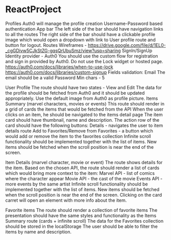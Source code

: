 # ReactProject
Profiles
Auth0 will manage the profile creation
Username-Password based authentication
App bar
The left side of the bar should have navigation links to all the routes 
The right side of the bar should have a clickable profile image which would open a dropdown with link to User profile route and button for logout.
Routes
Wireframes - https://drive.google.com/file/d/1EL0-_cgGDivw5CJkStZG-gqsQrUbuSmz/view?usp=sharing 
SignIn/SignUp
Identity provider - Auth0
You should use the custom flow for registration and sign in provided by Auth0. Do not use the Lock widget or hosted page.
https://auth0.com/docs/libraries/when-to-use-lock 
https://auth0.com/docs/libraries/custom-signup 
Fields validation:
Email
The email should be a valid 
Password
Min chars - 5

User Profile
The route should have two states - View and Edit
The data for the profile should be fetched from Auth0 and it should be updated appropriately. 
Use the default image from Auth0 as profile picture.
Items Summary (marvel characters, movies or events)
This route should render in a grid of cards the items that would be fetched from the API
When the user clicks on an item, he should be navigated to the items detail page
The item card should have thumbnail, name and description.
The action row of the card should have the following buttons:
Details - navigates the user to item details route
Add to Favorites/Remove from Favorites - a button which would add or remove the item to the favorites collection
Infinite scroll functionality should be implemented together with the list of items. New items should be fetched when the scroll position is near the end of the screen.

Item Details (marvel character, movie or event)
The route shows details for the item.
Based on the chosen API, the route should render a list of cards which would bring more context to the item:
Marvel API - list of comics where the character appear
Movie API - the cast of the movie
Events API - more events by the same artist
Infinite scroll functionality should be implemented together with the list of items. New items should be fetched when the scroll position is near the end of the screen.
Clicking on the card carret will open an element with more info about the item.

Favorite items
The route should render a collection of favorite items 
The presentation should have the same styles and functionality as the Items Summary route (cards + infinite scroll)
The data for the Favorites collection should be stored in the localStorage
The user should be able to filter the items by name and description.


